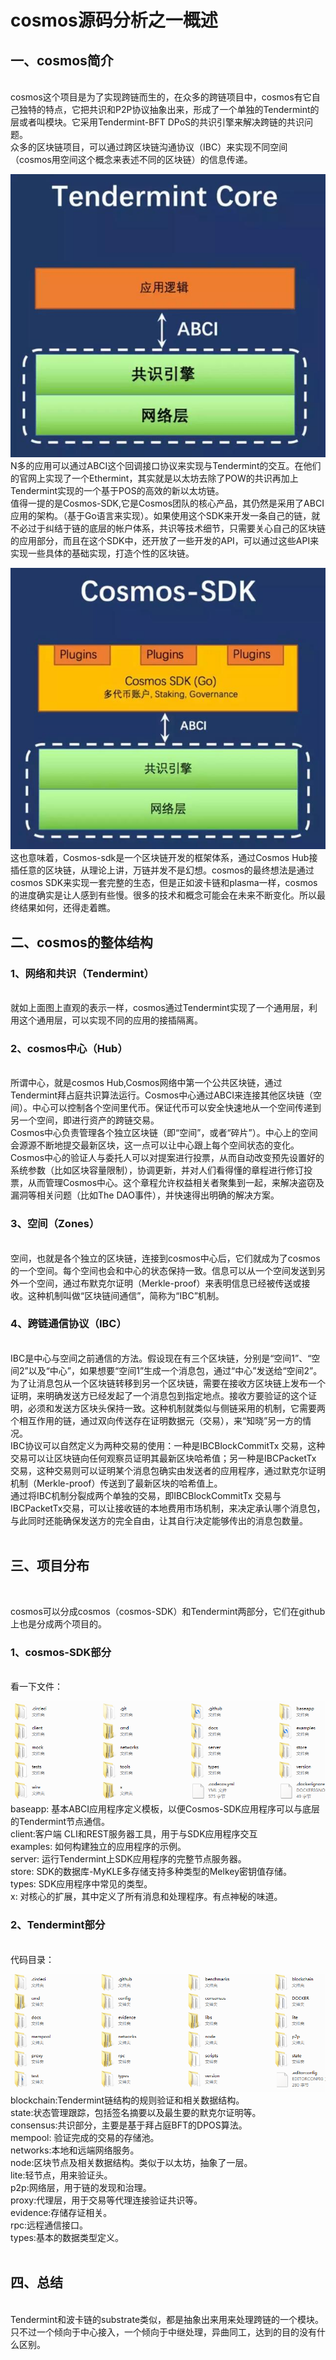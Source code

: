 # cosmos源码分析之一概述

## 一、cosmos简介
</br>
cosmos这个项目是为了实现跨链而生的，在众多的跨链项目中，cosmos有它自己独特的特点，它把共识和P2P协议抽象出来，形成了一个单独的Tendermint的层或者叫模块。它采用Tendermint-BFT DPoS的共识引擎来解决跨链的共识问题。
</br>
众多的区块链项目，可以通过跨区块链沟通协议（IBC）来实现不同空间（cosmos用空间这个概念来表述不同的区块链）的信息传递。
</br>

![tendermint](img/tendermint.jpg)
</br>
N多的应用可以通过ABCI这个回调接口协议来实现与Tendermint的交互。在他们的官网上实现了一个Ethermint，其实就是以太坊去除了POW的共识再加上Tendermint实现的一个基于POS的高效的新以太坊链。
</br>
值得一提的是Cosmos-SDK,它是Cosmos团队的核心产品，其仍然是采用了ABCI应用的架构。（基于Go语言来实现）。如果使用这个SDK来开发一条自己的链，就不必过于纠结于链的底层的帐户体系，共识等技术细节，只需要关心自己的区块链的应用部分，而且在这个SDK中，还开放了一些开发的API，可以通过这些API来实现一些具体的基础实现，打造个性的区块链。
</br>

![cosmosSDK](img/cosmos-sdk.jpg)
</br>
这也意味着，Cosmos-sdk是一个区块链开发的框架体系，通过Cosmos Hub接插任意的区块链，从理论上讲，万链并发不是幻想。cosmos的最终想法是通过cosmos SDK来实现一套完整的生态，但是正如波卡链和plasma一样，cosmos的进度确实是让人感到有些慢。很多的技术和概念可能会在未来不断变化。所以最终结果如何，还得走着瞧。
</br>

## 二、cosmos的整体结构

### 1、网络和共识（Tendermint）
</br>
就如上面图上直观的表示一样，cosmos通过Tendermint实现了一个通用层，利用这个通用层，可以实现不同的应用的接插隔离。
</br>

### 2、cosmos中心（Hub）
</br>
所谓中心，就是cosmos Hub,Cosmos网络中第一个公共区块链，通过Tendermint拜占庭共识算法运行。Cosmos中心通过ABCI来连接其他区块链（空间）。中心可以控制各个空间里代币。保证代币可以安全快速地从一个空间传递到另一个空间，即进行资产的跨链交易。
</br>
Cosmos中心负责管理各个独立区块链（即“空间”，或者“碎片”）。中心上的空间会源源不断地提交最新区块，这一点可以让中心跟上每个空间状态的变化。
</br>
Cosmos中心的验证人与委托人可以对提案进行投票，从而自动改变预先设置好的系统参数（比如区块容量限制），协调更新，并对人们看得懂的章程进行修订投票，从而管理Cosmos中心。这个章程允许权益相关者聚集到一起，来解决盗窃及漏洞等相关问题（比如The DAO事件），并快速得出明确的解决方案。
</br>

### 3、空间（Zones）
</br>
空间，也就是各个独立的区块链，连接到cosmos中心后，它们就成为了cosmos的一个空间。每个空间也会和中心的状态保持一致。信息可以从一个空间发送到另外一个空间，通过布默克尔证明（Merkle-proof）来表明信息已经被传送或接收。这种机制叫做“区块链间通信”，简称为“IBC”机制。
</br>

### 4、跨链通信协议（IBC）
</br>
IBC是中心与空间之前通信的方法。假设现在有三个区块链，分别是“空间1”、“空间2”以及“中心”，如果想要“空间1”生成一个消息包，通过“中心”发送给“空间2”。为了让消息包从一个区块链转移到另一个区块链，需要在接收方区块链上发布一个证明，来明确发送方已经发起了一个消息包到指定地点。接收方要验证的这个证明，必须和发送方区块头保持一致。这种机制就类似与侧链采用的机制，它需要两个相互作用的链，通过双向传送存在证明数据元（交易），来“知晓”另一方的情况。
</br>
IBC协议可以自然定义为两种交易的使用：一种是IBCBlockCommitTx 交易，这种交易可以让区块链向任何观察员证明其最新区块哈希值；另一种是IBCPacketTx 交易，这种交易则可以证明某个消息包确实由发送者的应用程序，通过默克尔证明机制（Merkle-proof）传送到了最新区块的哈希值上。
</br>
通过将IBC机制分裂成两个单独的交易，即IBCBlockCommitTx 交易与IBCPacketTx交易，可以让接收链的本地费用市场机制，来决定承认哪个消息包，与此同时还能确保发送方的完全自由，让其自行决定能够传出的消息包数量。
</br>
</br>

## 三、项目分布
</br>

cosmos可以分成cosmos（cosmos-SDK）和Tendermint两部分，它们在github上也是分成两个项目的。
</br>

### 1、cosmos-SDK部分
</br>
看一下文件：
</br>

![sdk](img/cosmosSDK-inc.png)
</br>
baseapp: 基本ABCI应用程序定义模板，以便Cosmos-SDK应用程序可以与底层的Tendermint节点通信。
</br>
client:客户端 CLI和REST服务器工具，用于与SDK应用程序交互
</br>
examples: 如何构建独立的应用程序的示例。
</br>
server: 运行Tendermint上SDK应用程序的完整节点服务器。
</br>
store: SDK的数据库-MyKLE多存储支持多种类型的Melkey密钥值存储。
</br>
types: SDK应用程序中常见的类型。
</br>
x: 对核心的扩展，其中定义了所有消息和处理程序。有点神秘的味道。
</br>

### 2、Tendermint部分
</br>
代码目录：
</br>

![tendermint](img/tendermint-inc.png)
</br>
blockchain:Tendermint链结构的规则验证和相关数据结构。
</br>
state:状态管理跟踪，包括签名摘要以及最生要的默克尔证明等。
</br>
consensus:共识部分，主要是基于拜占庭BFT的DPOS算法。
</br>
mempool: 验证完成的交易的存储池。
</br>
networks:本地和远端网络服务。
</br>
node:区块节点及相关数据结构。类似于以太坊，抽象了一层。
</br>
lite:轻节点，用来验证头。
</br>
p2p:网络层，用于链的发现和治理。
</br>
proxy:代理层，用于交易等代理连接验证共识等。
</br>
evidence:存储存证相关。
</br>
rpc:远程通信接口。
</br>
types:基本的数据类型定义。
</br>
</br>

## 四、总结
</br>
Tendermint和波卡链的substrate类似，都是抽象出来用来处理跨链的一个模块。只不过一个倾向于中心接入，一个倾向于中继处理，异曲同工，达到的目的没有什么区别。
</br>
